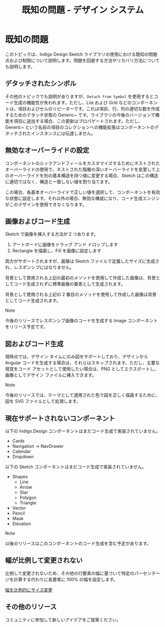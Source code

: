 ﻿---
title: 既知の問題 - デザイン システム
_description: 既知の問題点一覧およびその回避策の詳細。
_keywords: デザイン システム, Sketch, Ignite UI for Angular, UI ライブラリ, 色, パレット
_language: ja
---

# 既知の問題

このトピックは、Indigo Design Sketch ライブラリの使用における既知の問題点および制限について説明します。問題を回避する方法やリカバリ方法についても説明します。

## デタッチされたシンボル

その他のトピックでも説明がありますが、`Detach from Symbol` を使用するとコード生成の機能性が失われます。ただし、List および Grid などのコンポーネントは、項目およびセルのリピーターです。これは項目、行、列の適切な数を作成するためのデタッチ状態の Generic~ です。ライブラリの今後のバージョンで機能を項目に追加する場合、この更新はプロパゲートされます。ただし、Generic~ という名前の項目のコレクションへの機能拡張はコンポーネントのデタッチされたインスタンスには伝達しません。

## 無効なオーバーライドの設定

コンポーネントのルックアンドフィールをカスタマイズするためにネストされたオーバーライドの使用で、ネストされた階層の深いオーバーライドを変更して上のオーバーライドを別の基本構造を持つ値に変更する場合、Sketch はこの構造に適切ではなく、構造と一致しない値を割り当てます。

この場合、各基本オーバーライドで正しい値を選択して、コンポーネントを有効な状態に設定します。それ以外の場合、無効な構成になり、コード生成エンジンがこのデザインを使用できなくなります。

## 画像およびコード生成

Sketch で画像を挿入する方法が 2 つあります。

1.  アートボードに画像をドラッグ アンド ドロップします
2.  Rectangle を描画し、Fill を画像に設定します

両方がサポートされますが、画像は Sketch ファイルで定義したサイズに生成され、レスポンシブにはなりません。

背景として使用される上記の最初のメソッドを使用して作成した画像は、背景としてコード生成されずに標準画像の要素として生成されます。

背景として使用される上記の 2 番目のメソッドを使用して作成した画像は背景としてコード生成されます。

> [!Note]
> 今後のリリースでレスポンシブ画像のコードを生成する Image コンポーネントをリリース予定です。

## 図およびコード生成

現時点では、デザイン タイムにのみ図をサポートしており、デザインから Angular コードを生成する場合は、それらはスキップされます。ただし、主要な視覚をコード アセットとして使用したい場合は、PNG としてエクスポートし、画像としてデザイン ファイルに挿入できます。

> [!Note]
> 今後のリリースでは、テーマとして適用された色で図を正しく描画するために、図を SVG ファイルとして処理します。

## 現在サポートされないコンポーネント

以下の Indigo.Design コンポーネントはまだコード生成で実装されていません。

- Cards
- Navigation -> NavDrawer
- Calendar
- Dropdown

以下の Sketch コンポーネントはまだコード生成で実装されていません。

- Shapes
  - Line
  - Arrow
  - Star
  - Polygon
  - Triangle
- Vector
- Pencil
- Mask
- Elevation

> [!Note]
> 以後のリリースはこのコンポーネントのコード生成を含む予定があります。

## 幅が比例して変更されない

比例して変更されないため、その他の行要素の幅に基づいて特定のパーセンテージを計算する代わりに各要素に 100% の幅を設定します。

[幅を比例的にサイズ変更](codegen/layout-codegen.md#幅を比例的にサイズ変更)

## その他のリソース

コミュニティに参加して新しいアイデアをご提案ください。


